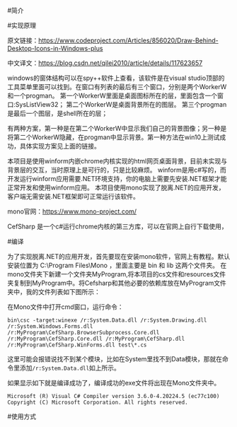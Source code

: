 #简介




#实现原理

原文链接：https://www.codeproject.com/Articles/856020/Draw-Behind-Desktop-Icons-in-Windows-plus 

中文译文：https://blog.csdn.net/qilei2010/article/details/117623657 

windows的窗体结构可以在spy++软件上查看，该软件是在visual studio顶部的工具菜单里面可以找到。在窗口有列表的最后有三个窗口，分别是两个WorkerW和一个progman。
第一个WorkerW里面是桌面图标所在的层，里面包含一个窗口:SysListView32；
第二个WorkerW是桌面背景所在的图层。
第三个progman是最后一个图层，是shell所在的层；

有两种方案，第一种是在第二个WorkerW中显示我们自己的背景图像；另一种是将第二个WorkerW隐藏，在progman中显示背景。第一种方法在win10上测试成功，具体实现方案见上面的链接。

本项目是使用winform内嵌chrome内核实现的html网页桌面背景，目前未实现与背景层的交互，当时原理上是可行的，只是比较麻烦。
winform是用c#写的，而开发运行winform应用需要.NET环境支持，你的电脑上需要先安装.NET框架才能正常开发和使用winform应用。
本项目使用mono实现了脱离.NET的应用开发，客户端无需安装.NET框架即可正常运行该软件。

mono官网：https://www.mono-project.com/

CefSharp 是一个c#运行chrome内核的第三方库，可以在官网上自行下载使用，


#编译

为了实现脱离.NET的应用开发，首先要现在安装mono软件，官网上有教程。默认安装位置为 C:\Program Files\Mono ，里面主要是 bin 和 lib 这两个文件夹。
在mono文件夹下新建一个文件夹MyProgram,将本项目的cs文件和resources文件夹复制到MyProgram中。将Cefsharp和其他必要的依赖库放在MyProgram文件夹中，我的文件列表如下图所示：

在Mono文件中打开cmd窗口，运行命令：

`bin\csc -target:winexe /r:System.Data.dll /r:System.Drawing.dll /r:System.Windows.Forms.dll /r:MyProgram\CefSharp.BrowserSubprocess.Core.dll /r:MyProgram\CefSharp.Core.dll /r:MyProgram\CefSharp.dll /r:MyProgram\CefSharp.WinForms.dll test\*.cs`

这里可能会报错说找不到某个模块，比如在System里找不到Data模块，那就在命令里添加`/r:System.Data.dll`如上所示。

如果显示如下就是编译成功了，编译成功的exe文件将出现在Mono文件夹中。

`Microsoft (R) Visual C# Compiler version 3.6.0-4.20224.5 (ec77c100)
Copyright (C) Microsoft Corporation. All rights reserved.`


#使用方式






